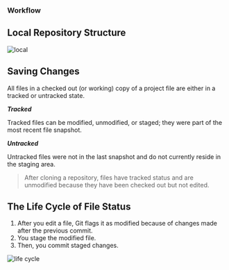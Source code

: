 ### Workflow

## Local Repository Structure

![local](https://blog.udemy.com/wp-content/uploads/2015/08/image036.png)


## Saving Changes

All files in a checked out (or working) copy of a project file are either in a tracked or untracked state.

__*Tracked*__

Tracked files can be modified, unmodified, or staged; they were part of the most recent file snapshot.

__*Untracked*__

Untracked files were not in the last snapshot and do not currently reside in the staging area.

> After cloning a repository, files have tracked status and are unmodified because they have been checked out but not edited.

## The Life Cycle of File Status

1. After you edit a file, Git flags it as modified because of changes made after the previous commit.
2. You stage the modified file.
3. Then, you commit staged changes.

![life cycle](https://blog.udemy.com/wp-content/uploads/2015/08/image006.png)


